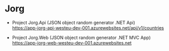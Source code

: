 # Jorg

- Project Jorg.Api (JSON object random generator .NET Api)\
https://app-jorg-api-westeu-dev-001.azurewebsites.net/api/v1/countries

- Project Jorg.Web (JSON object random generator .NET MVC App)\
https://app-jorg-web-westeu-dev-001.azurewebsites.net
